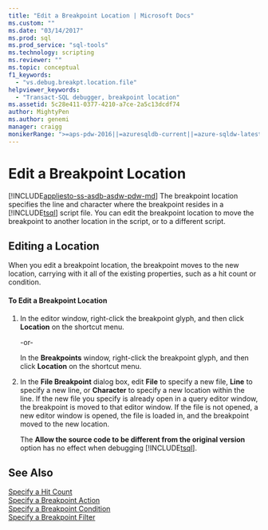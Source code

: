 ```yaml
---
title: "Edit a Breakpoint Location | Microsoft Docs"
ms.custom: ""
ms.date: "03/14/2017"
ms.prod: sql
ms.prod_service: "sql-tools"
ms.technology: scripting
ms.reviewer: ""
ms.topic: conceptual
f1_keywords: 
  - "vs.debug.breakpt.location.file"
helpviewer_keywords: 
  - "Transact-SQL debugger, breakpoint location"
ms.assetid: 5c28e411-0377-4210-a7ce-2a5c13dcdf74
author: MightyPen
ms.author: genemi
manager: craigg
monikerRange: ">=aps-pdw-2016||=azuresqldb-current||=azure-sqldw-latest||>=sql-server-2016||=sqlallproducts-allversions||>=sql-server-linux-2017||=azuresqldb-mi-current"
---
```

# Edit a Breakpoint Location
[!INCLUDE[appliesto-ss-asdb-asdw-pdw-md](../../includes/appliesto-ss-asdb-asdw-pdw-md.md)]
  The breakpoint location specifies the line and character where the breakpoint resides in a [!INCLUDE[tsql](../../includes/tsql-md.md)] script file. You can edit the breakpoint location to move the breakpoint to another location in the script, or to a different script.  
  
## Editing a Location  
 When you edit a breakpoint location, the breakpoint moves to the new location, carrying with it all of the existing properties, such as a hit count or condition.  
  
#### To Edit a Breakpoint Location  
  
1.  In the editor window, right-click the breakpoint glyph, and then click **Location** on the shortcut menu.  
  
     -or-  
  
     In the **Breakpoints** window, right-click the breakpoint glyph, and then click **Location** on the shortcut menu.  
  
2.  In the **File Breakpoint** dialog box, edit **File** to specify a new file, **Line** to specify a new line, or **Character** to specify a new location within the line. If the new file you specify is already open in a query editor window, the breakpoint is moved to that editor window. If the file is not opened, a new editor window is opened, the file is loaded in, and the breakpoint moved to the new location.  
  
     The **Allow the source code to be different from the original version** option has no effect when debugging [!INCLUDE[tsql](../../includes/tsql-md.md)].  
  
## See Also  
 [Specify a Hit Count](../../relational-databases/scripting/specify-a-hit-count.md)   
 [Specify a Breakpoint Action](../../relational-databases/scripting/specify-a-breakpoint-action.md)   
 [Specify a Breakpoint Condition](../../relational-databases/scripting/specify-a-breakpoint-condition.md)   
 [Specify a Breakpoint Filter](../../relational-databases/scripting/specify-a-breakpoint-filter.md)  
  
  
